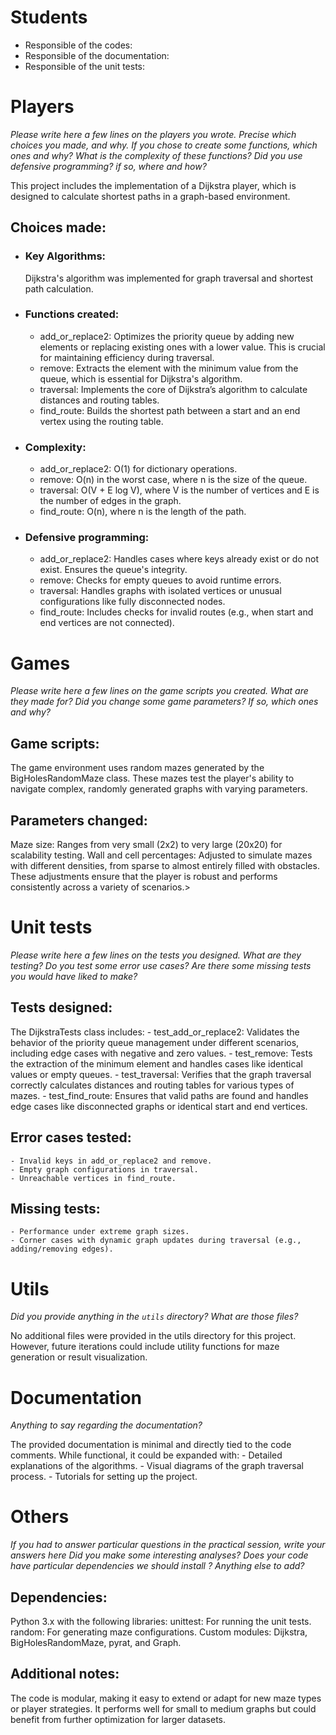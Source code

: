 # Students

- Responsible of the codes: <LANSALOT>
- Responsible of the documentation: <KHOURY>
- Responsible of the unit tests: <HENRY>



# Players

*Please write here a few lines on the players you wrote.*
*Precise which choices you made, and why.*
*If you chose to create some functions, which ones and why?*
*What is the complexity of these functions?*
*Did you use defensive programming? if so, where and how?*

This project includes the implementation of a Dijkstra player, which is designed to calculate shortest paths in a graph-based environment.

## Choices made:

- ### Key Algorithms: 
    Dijkstra's algorithm was implemented for graph traversal and shortest path calculation.

- ### Functions created:
    - add_or_replace2: Optimizes the priority queue by adding new elements or replacing existing ones with a lower value. This is crucial for maintaining efficiency during traversal.
    - remove: Extracts the element with the minimum value from the queue, which is essential for Dijkstra's algorithm.
    - traversal: Implements the core of Dijkstra’s algorithm to calculate distances and routing tables.
    - find_route: Builds the shortest path between a start and an end vertex using the routing table.
- ### Complexity:
    - add_or_replace2: O(1) for dictionary operations.
    - remove: O(n) in the worst case, where n is the size of the queue.
    - traversal: O(V + E log V), where V is the number of vertices and E is the number of edges in the graph.
    - find_route: O(n), where n is the length of the path.
- ### Defensive programming:
    - add_or_replace2: Handles cases where keys already exist or do not exist. Ensures the queue's integrity.
    - remove: Checks for empty queues to avoid runtime errors.
    - traversal: Handles graphs with isolated vertices or unusual configurations like fully disconnected nodes.
    - find_route: Includes checks for invalid routes (e.g., when start and end vertices are not connected).



# Games

*Please write here a few lines on the game scripts you created.*
*What are they made for?*
*Did you change some game parameters? If so, which ones and why?*

## Game scripts:
The game environment uses random mazes generated by the BigHolesRandomMaze class. These mazes test the player's ability to navigate complex, randomly generated graphs with varying parameters.

## Parameters changed:
Maze size: Ranges from very small (2x2) to very large (20x20) for scalability testing.
Wall and cell percentages: Adjusted to simulate mazes with different densities, from sparse to almost entirely filled with obstacles.
These adjustments ensure that the player is robust and performs consistently across a variety of scenarios.>



# Unit tests

*Please write here a few lines on the tests you designed.*
*What are they testing?*
*Do you test some error use cases?*
*Are there some missing tests you would have liked to make?*

## Tests designed:
The DijkstraTests class includes:
    - test_add_or_replace2: Validates the behavior of the priority queue management under different scenarios, including edge cases with negative and zero values.
    - test_remove: Tests the extraction of the minimum element and handles cases like identical values or empty queues.
    - test_traversal: Verifies that the graph traversal correctly calculates distances and routing tables for various types of mazes.
    - test_find_route: Ensures that valid paths are found and handles edge cases like disconnected graphs or identical start and end vertices.

## Error cases tested:
    - Invalid keys in add_or_replace2 and remove.
    - Empty graph configurations in traversal.
    - Unreachable vertices in find_route.

## Missing tests:
    - Performance under extreme graph sizes.
    - Corner cases with dynamic graph updates during traversal (e.g., adding/removing edges).



# Utils

*Did you provide anything in the `utils` directory?*
*What are those files?*

No additional files were provided in the utils directory for this project. However, future iterations could include utility functions for maze generation or result visualization.



# Documentation

*Anything to say regarding the documentation?*

The provided documentation is minimal and directly tied to the code comments. While functional, it could be expanded with:
    - Detailed explanations of the algorithms.
    - Visual diagrams of the graph traversal process.
    - Tutorials for setting up the project.



# Others

*If you had to answer particular questions in the practical session, write your answers here*
*Did you make some interesting analyses?*
*Does your code have particular dependencies we should install ?*
*Anything else to add?*

## Dependencies:
Python 3.x with the following libraries:
unittest: For running the unit tests.
random: For generating maze configurations.
Custom modules: Dijkstra, BigHolesRandomMaze, pyrat, and Graph.

## Additional notes:
The code is modular, making it easy to extend or adapt for new maze types or player strategies.
It performs well for small to medium graphs but could benefit from further optimization for larger datasets.